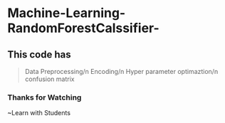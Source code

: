 # Machine-Learning-RandomForestCalssifier-
## This code has
>Data Preprocessing/n
>Encoding/n
>Hyper parameter optimaztion/n
>confusion matrix
### Thanks for Watching
~Learn with Students
